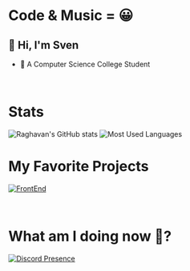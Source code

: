 # Code & Music = 😀

## 👋 Hi, I'm **Sven**
- 🤗 A Computer Science College Student

</br>

# Stats
![Raghavan's GitHub stats](https://github-readme-stats.vercel.app/api?username=noaskers&show_icons=true&theme=dracula)
![Most Used Languages](https://github-readme-stats.vercel.app/api/top-langs/?username=noaskers&layout=compact&theme=dracula)

# My Favorite Projects
[![FrontEnd](https://github-readme-stats.vercel.app/api/pin/?username=noaskers&repo=AstroSmp&theme=dracula)](http://github.com/noaskers/astrosmp)

</br>

# What am I doing now 🤔?
[![Discord Presence](https://discord-readme-badge.vercel.app/api?id=1068179092396048495&theme=dracula)](https://discord.com/users/1068179092396048495)
